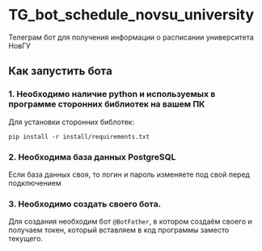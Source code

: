 # TG_bot_sсhedule_novsu_university
Телеграм бот для получения информации о расписании университета НовГУ


## Как запустить бота

### 1. Необходимо наличие python и используемых в программе сторонних библиотек на вашем ПК

Для установки сторонних библотек: 
```
pip install -r install/requirements.txt
```

### 2. Необходима база данных PostgreSQL
Если база данных своя, то логин и пароль изменяете под свой перед подключением

### 3. Необходимо создать своего бота. 
Для создания необходим бот `@BotFather`, в котором создаём своего и получаем токен, который вставляем в код программы заместо текущего. 
